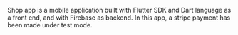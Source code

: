 
Shop app is a mobile application built with Flutter SDK and Dart language as a front end, and with Firebase as backend.
In this app, a stripe payment has been made under test mode.
